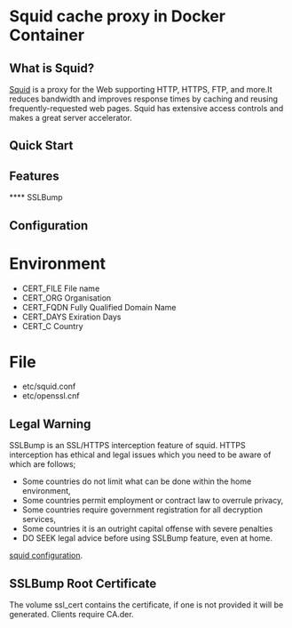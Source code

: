 # Squid cache proxy in Docker Container

## What is Squid?

[Squid](http://www.squid-cache.org/) is a proxy for the Web supporting HTTP, HTTPS, FTP, and more.It reduces bandwidth and improves response times by caching and reusing frequently-requested web pages. Squid has extensive access controls and makes a great server accelerator.

## Quick Start


## Features

**** SSLBump

## Configuration

# Environment
- CERT_FILE   File name
- CERT_ORG    Organisation
- CERT_FQDN   Fully Qualified Domain Name
- CERT_DAYS   Exiration Days
- CERT_C      Country

# File
- etc/squid.conf
- etc/openssl.cnf

## Legal Warning

SSLBump is an SSL/HTTPS interception feature of squid.
HTTPS interception has ethical and legal issues which you need to be aware of which are follows;

* Some countries do not limit what can be done within the home environment,
* Some countries permit employment or contract law to overrule privacy,
* Some countries require government registration for all decryption services,
* Some countries it is an outright capital offense with severe penalties
* DO SEEK legal advice before using SSLBump feature, even at home.


[squid configuration](http://www.squid-cache.org/Versions/v4/cfgman/).


## SSLBump Root Certificate

The volume ssl_cert contains the certificate, if one is not provided it will be generated. Clients require CA.der.
